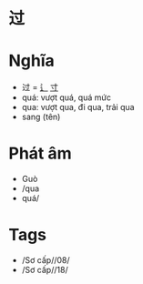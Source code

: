 # 过

# Nghĩa
* 过 = [辶](辶.md) [寸](寸.md)
* quá: vượt quá, quá mức
* qua: vượt qua, đi qua,  trải qua
* sang (tên)

# Phát âm
* Guò
*  /qua
*  quá/

# Tags
* /Sơ cấp//08/
*  /Sơ cấp//18/

